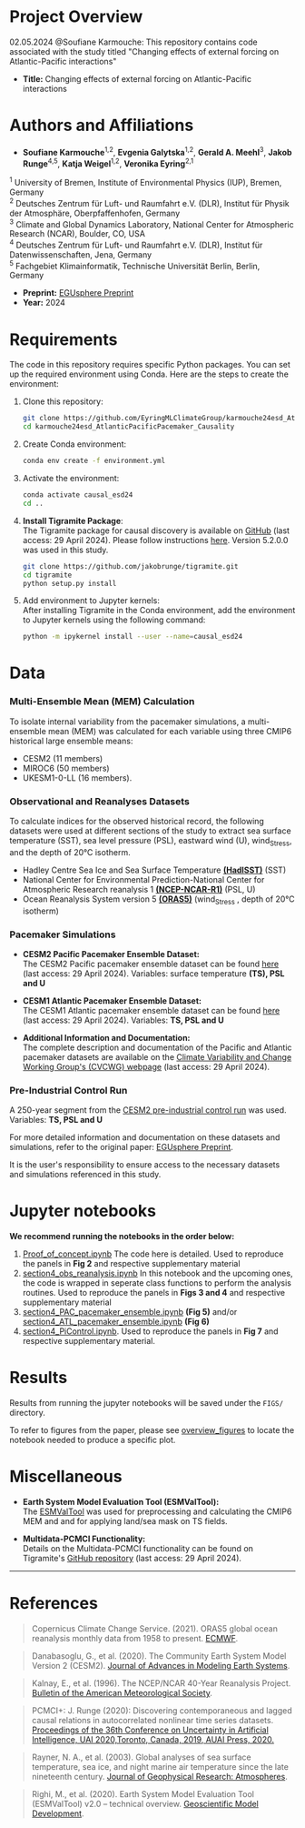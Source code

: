 # Project Overview
02.05.2024 @Soufiane Karmouche: This repository contains code associated with the study titled "Changing effects of external forcing on Atlantic-Pacific interactions"

- **Title:** Changing effects of external forcing on Atlantic-Pacific interactions
# Authors and Affiliations

- **Soufiane Karmouche**<sup>1,2</sup>, **Evgenia Galytska**<sup>1,2</sup>, **Gerald A. Meehl**<sup>3</sup>, **Jakob Runge**<sup>4,5</sup>, **Katja Weigel**<sup>1,2</sup>, **Veronika Eyring**<sup>2,1</sup>

<sup>1</sup> University of Bremen, Institute of Environmental Physics (IUP), Bremen, Germany  
<sup>2</sup> Deutsches Zentrum für Luft- und Raumfahrt e.V. (DLR), Institut für Physik der Atmosphäre, Oberpfaffenhofen, Germany  
<sup>3</sup> Climate and Global Dynamics Laboratory, National Center for Atmospheric Research (NCAR), Boulder, CO, USA  
<sup>4</sup> Deutsches Zentrum für Luft- und Raumfahrt e.V. (DLR), Institut für Datenwissenschaften, Jena, Germany  
<sup>5</sup> Fachgebiet Klimainformatik, Technische Universität Berlin, Berlin, Germany

- **Preprint:** [EGUsphere Preprint](https://doi.org/10.5194/egusphere-2023-1861)
- **Year:** 2024

# Requirements

The code in this repository requires specific Python packages. You can set up the required environment using Conda. Here are the steps to create the environment:

1. Clone this repository:
   ```bash
   git clone https://github.com/EyringMLClimateGroup/karmouche24esd_AtlanticPacificPacemaker_Causality
   cd karmouche24esd_AtlanticPacificPacemaker_Causality

2. Create Conda environment:
    ```bash
    conda env create -f environment.yml
    ```

3. Activate the environment:
    ```bash
    conda activate causal_esd24
    cd ..
    ```

4. **Install Tigramite Package**:  
  The Tigramite package for causal discovery is available on [GitHub](https://github.com/jakobrunge/tigramite) (last access: 29 April 2024). Please follow instructions [here](https://github.com/jakobrunge/tigramite). Version 5.2.0.0 was used in this study.
    ```bash
    git clone https://github.com/jakobrunge/tigramite.git
    cd tigramite
    python setup.py install

    ```
5. Add environment to Jupyter kernels: \
After installing Tigramite in the Conda environment, add the environment to Jupyter kernels using the following command:
    ```bash
    python -m ipykernel install --user --name=causal_esd24
    ```

# Data

### Multi-Ensemble Mean (MEM) Calculation

To isolate internal variability from the pacemaker simulations, a multi-ensemble mean (MEM) was calculated for each variable using three CMIP6 historical large ensemble means:
- CESM2 (11 members)
- MIROC6 (50 members)
- UKESM1-0-LL (16 members).

### Observational and Reanalyses Datasets

To calculate indices for the observed historical record, the following datasets were used at different sections of the study to extract sea surface temperature (SST), sea level pressure (PSL), eastward wind (U), wind<sub>Stress</sub>, and the depth of 20°C isotherm.
- Hadley Centre Sea Ice and Sea Surface Temperature [**(HadISST)**](http://dx.doi.org/10.1029/2002JD002670) (SST)
- National Center for Environmental Prediction-National Center for Atmospheric Research reanalysis 1  [**(NCEP-NCAR-R1)**](http://dx.doi.org/10.1175/1520-0477(1996)077<0437:TNYRP>2.0.CO;2) (PSL, U)
- Ocean Reanalysis System version 5 [**(ORAS5)**](https://cds.climate.copernicus.eu/doi/10.24381/cds.67e8eeb7) (wind<sub>Stress</sub> , depth of 20°C isotherm)

### Pacemaker Simulations

- **CESM2 Pacific Pacemaker Ensemble Dataset:**  
  The CESM2 Pacific pacemaker ensemble dataset can be found [here](https://www.earthsystemgrid.org/dataset/ucar.cgd.cesm2.pacific.pacemaker.html) (last access: 29 April 2024). Variables: surface temperature **(TS), PSL and U**

- **CESM1 Atlantic Pacemaker Ensemble Dataset:**  
  The CESM1 Atlantic pacemaker ensemble dataset can be found [here](https://www.earthsystemgrid.org/dataset/ucar.cgd.ccsm4.ATL-PACEMAKER.html) (last access: 29 April 2024). Variables: **TS, PSL and U**

- **Additional Information and Documentation:**  
  The complete description and documentation of the Pacific and Atlantic pacemaker datasets are available on the [Climate Variability and Change Working Group's (CVCWG) webpage](https://www.cesm.ucar.edu/working-groups/climate/simulations/) (last access: 29 April 2024).

### Pre-Industrial Control Run

A 250-year segment from the [CESM2 pre-industrial control run](http://dx.doi.org/10.1029/2019MS001916) was used. Variables: **TS, PSL and U**

For more detailed information and documentation on these datasets and simulations, refer to the original paper: [EGUsphere Preprint](https://doi.org/10.5194/egusphere-2023-1861).

It is the user's responsibility to ensure access to the necessary datasets and simulations referenced in this study.

# Jupyter notebooks

**We recommend running the notebooks in the order below:**   

1. [Proof_of_concept.ipynb](../main/Proof_of_concept.ipynb)
    The code here is detailed. Used to reproduce the panels in **Fig 2** and respective supplementary material
2. [section4_obs_reanalysis.ipynb](../main/section4_obs_reanalysis.ipynb)
    In this notebook and the upcoming ones, the code is wrapped in seperate class functions to perform the analysis routines. Used to reproduce the panels in **Figs 3 and 4** and respective supplementary material
3. [section4_PAC_pacemaker_ensemble.ipynb](../main/section4_PAC_pacemaker_ensemble.ipynb) **(Fig 5)** and/or [section4_ATL_pacemaker_ensemble.ipynb](../main/section4_ATL_pacemaker_ensemble.ipynb) **(Fig 6)**
4. [section4_PiControl.ipynb](../main/section4_PiControl.ipynb). Used to reproduce the panels in **Fig 7** and respective supplementary material.


# Results
Results from running the jupyter notebooks will be saved under the `FIGS/` directory. 

To refer to figures from the paper, please see [overview_figures](../main/overview_figures) to locate the notebook needed to produce a specific plot. 


# Miscellaneous
- **Earth System Model Evaluation Tool (ESMValTool):**  
  The [ESMValTool](http://dx.doi.org/10.5194/gmd-13-1179-2020) was used for preprocessing and calculating the CMIP6 MEM and and for applying land/sea mask on TS fields.

- **Multidata-PCMCI Functionality:**  
  Details on the Multidata-PCMCI functionality can be found on Tigramite's [GitHub repository](https://github.com/jakobrunge/tigramite/blob/master/tutorials/dataset_challenges/tigramite_tutorial_multiple_datasets.ipynb) (last access: 29 April 2024).


---------------

# References

> Copernicus Climate Change Service. (2021). ORAS5 global ocean reanalysis monthly data from 1958 to present. [ECMWF](https://cds.climate.copernicus.eu/doi/10.24381/cds.67e8eeb7).

> Danabasoglu, G., et al. (2020). The Community Earth System Model Version 2 (CESM2). [Journal of Advances in Modeling Earth Systems](http://dx.doi.org/10.1029/2019MS001916).

> Kalnay, E., et al. (1996). The NCEP/NCAR 40-Year Reanalysis Project. [Bulletin of the American Meteorological Society](http://dx.doi.org/10.1175/1520-0477(1996)077<0437:TNYRP>2.0.CO;2).

> PCMCI+: J. Runge (2020): Discovering contemporaneous and lagged causal relations in autocorrelated nonlinear time series datasets. [Proceedings of the 36th Conference on Uncertainty in Artificial Intelligence, UAI 2020,Toronto, Canada, 2019, AUAI Press, 2020.](http://auai.org/uai2020/proceedings/579_main_paper.pdf)

> Rayner, N. A., et al. (2003). Global analyses of sea surface temperature, sea ice, and night marine air temperature since the late nineteenth century. [Journal of Geophysical Research: Atmospheres](http://dx.doi.org/10.1029/2002JD002670).

> Righi, M., et al. (2020). Earth System Model Evaluation Tool (ESMValTool) v2.0 – technical overview. [Geoscientific Model Development](http://dx.doi.org/10.5194/gmd-13-1179-2020).

